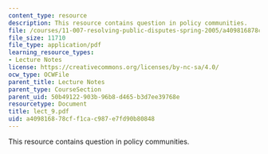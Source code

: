 ```yaml
---
content_type: resource
description: This resource contains question in policy communities.
file: /courses/11-007-resolving-public-disputes-spring-2005/a409816878cff1cac987e7fd90b80848_lect_9.pdf
file_size: 11710
file_type: application/pdf
learning_resource_types:
- Lecture Notes
license: https://creativecommons.org/licenses/by-nc-sa/4.0/
ocw_type: OCWFile
parent_title: Lecture Notes
parent_type: CourseSection
parent_uid: 50b49122-903b-96b8-d465-b3d7ee39768e
resourcetype: Document
title: lect_9.pdf
uid: a4098168-78cf-f1ca-c987-e7fd90b80848
---
```

This resource contains question in policy communities.